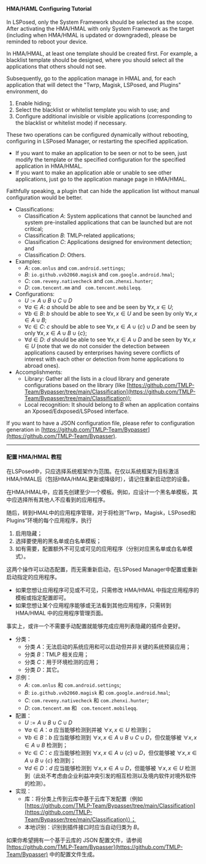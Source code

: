 #### HMA/HAML Configuring Tutorial

In LSPosed, only the System Framework should be selected as the scope. After activating the HMA/HMAL with only System Framework as the target (including when HMA/HMAL is updated or downgraded), please be reminded to reboot your device. 

In HMA/HMAL, at least one template should be created first. For example, a blacklist template should be designed, where you should select all the applications that others should not see. 

Subsequently, go to the application manage in HMAL and, for each application that will detect the "Twrp, Magisk, LSPosed, and Plugins" environment, do
1) Enable hiding; 
2) Select the blacklist or whitelist template you wish to use; and
3) Configure additional invisible or visible applications (corresponding to the blacklist or whitelist mode) if necessary. 

These two operations can be configured dynamically without rebooting, configuring in LSPosed Manager, or restarting the specified application. 
- If you want to make an application to be seen or not to be seen, just modify the template or the specified configuration for the specified application in HMA/HMAL. 
- If you want to make an application able or unable to see other applications, just go to the application manage page in HMA/HMAL. 

Faithfully speaking, a plugin that can hide the application list without manual configuration would be better. 
- Classifications: 
  - Classification $A$: System applications that cannot be launched and system pre-installed applications that can be launched but are not critical; 
  - Classification $B$: TMLP-related applications; 
  - Classification $C$: Applications designed for environment detection; and
  - Classification $D$: Others. 
- Examples: 
  - $A$: ``com.onlus`` and ``com.android.settings``; 
  - $B$: ``io.github.vvb2060.magisk`` and ``com.google.android.hmal``; 
  - $C$: ``com.reveny.nativecheck`` and ``com.zhenxi.hunter``; 
  - $D$: ``com.tencent.mm`` and `` com.tencent.mobileqq``. 
- Configurations: 
  - $U := A \cup B \cup C \cup D$
  - $\forall a \in A$: $a$ should be able to see and be seen by $\forall x, x \in U$; 
  - $\forall b \in B$: $b$ should be able to see $\forall x, x \in U$ and be seen by only $\forall x, x \in A \cup B$; 
  - $\forall c \in C$: $c$ should be able to see $\forall x, x \in A \cup \lbrace c\rbrace \cup D$ and be seen by only $\forall x, x \in A \cup B \cup \lbrace c\rbrace$; 
  - $\forall d \in D$: $d$ should be able to see $\forall x, x \in A \cup D$ and be seen by $\forall x, x \in U$ (note that we do not consider the detection between applications caused by enterprises having severe conflicts of interest with each other or detection from home applications to abroad ones). 
- Accomplishments: 
  - Library: Gather all the lists in a cloud library and generate configurations based on the library (like [https://github.com/TMLP-Team/Bypasser/tree/main/Classification](https://github.com/TMLP-Team/Bypasser/tree/main/Classification)); 
  - Local recognition: It should belong to $B$ when an application contains an Xposed/Edxposed/LSPosed interface. 

If you want to have a JSON configuration file, please refer to configuration generation in [https://github.com/TMLP-Team/Bypasser](https://github.com/TMLP-Team/Bypasser). 

---

#### 配置 HMA/HMAL 教程

在LSPosed中，只应选择系统框架作为范围。在仅以系统框架为目标激活HMA/HMAL后（包括HMA/HMAL更新或降级时），请记住重新启动您的设备。

在HMA/HMAL中，应首先创建至少一个模板。例如，应设计一个黑名单模板，其中应选择所有其他人不应看到的应用程序。

随后，转到HMAL中的应用程序管理，对于将检测“Twrp，Magisk，LSPosed和Plugins”环境的每个应用程序，执行
1) 启用隐藏；
2) 选择要使用的黑名单或白名单模板；
3) 如有需要，配置额外不可见或可见的应用程序（分别对应黑名单或白名单模式）。

这两个操作可以动态配置，而无需重新启动，在LSPosed Manager中配置或重新启动指定的应用程序。
- 如果您想让应用程序可见或不可见，只需修改 HMA/HMAL 中指定应用程序的模板或指定配置即可。
- 如果您想让某个应用程序能够或无法看到其他应用程序，只需转到 HMA/HMAL 中的应用程序管理页面。

事实上，或许一个不需要手动配置就能够完成应用列表隐藏的插件会更好。
- 分类：
  - 分类 $A$：无法启动的系统应用和可以启动但并非关键的系统预装应用；
  - 分类 $B$：TMLP 相关应用；
  - 分类 $C$：用于环境检测的应用；
  - 分类 $D$：其它。
- 示例：
  - $A$: ``com.onlus`` 和 ``com.android.settings``;
  - $B$: ``io.github.vvb2060.magisk`` 和 ``com.google.android.hmal``;
  - $C$: ``com.reveny.nativecheck`` 和 ``com.zhenxi.hunter``;
  - $D$: ``com.tencent.mm`` 和 `` com.tencent.mobileqq``. 
- 配置：
  - $U := A \cup B \cup C \cup D$
  - $\forall a \in A$：$a$ 应当能够检测到并被 $\forall x, x \in U$ 检测到；
  - $\forall b \in B$：$b$ 应当能够检测到 $\forall x, x \in A \cup B \cup C \cup D$，但仅能够被 $\forall x, x \in A \cup B$ 检测到；
  - $\forall c \in C$：$c$ 应当能够检测到 $\forall x, x \in A \cup \lbrace c\rbrace \cup D$，但仅能够被 $\forall x, x \in A \cup B \cup \lbrace c\rbrace$ 检测到；
  - $\forall d \in D$：$d$ 应当能够检测到 $\forall x, x \in A \cup D$，但能够被 $\forall x, x \in U$ 检测到（此处不考虑由企业利益冲突引发的相互检测以及境内软件对境外软件的检测）。
- 实现：
  - 库：将分类上传到云库中基于云库下发配置（例如 [https://github.com/TMLP-Team/Bypasser/tree/main/Classification](https://github.com/TMLP-Team/Bypasser/tree/main/Classification)）；
  - 本地识别：识别到插件接口时应当自动归类为 $B$。

如果你希望拥有一个基于云库的 JSON 配置文件，请参阅 [https://github.com/TMLP-Team/Bypasser](https://github.com/TMLP-Team/Bypasser) 中的配置文件生成。
